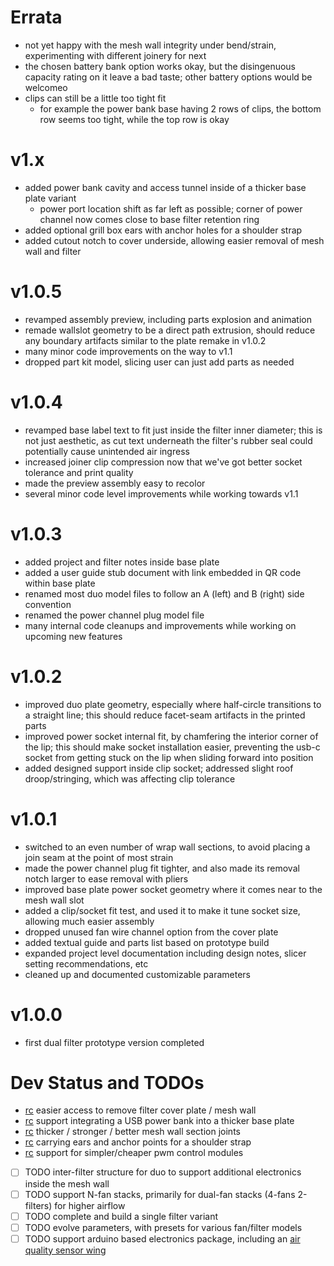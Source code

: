 # Errata

- not yet happy with the mesh wall integrity under bend/strain, experimenting with different joinery for next
- the chosen battery bank option works okay, but the disingenuous capacity rating on it leave a bad taste; other battery options would be welcomeo
- clips can still be a little too tight fit
  - for example the power bank base having 2 rows of clips, the bottom row seems too tight, while the top row is okay

# v1.x

- added power bank cavity and access tunnel inside of a thicker base plate variant
  - power port location shift as far left as possible; corner of power channel now comes close to base filter retention ring
- added optional grill box ears with anchor holes for a shoulder strap
- added cutout notch to cover underside, allowing easier removal of mesh wall and filter

# v1.0.5

- revamped assembly preview, including parts explosion and animation
- remade wallslot geometry to be a direct path extrusion,
  should reduce any boundary artifacts similar to the plate remake in v1.0.2
- many minor code improvements on the way to v1.1
- dropped part kit model, slicing user can just add parts as needed

# v1.0.4

- revamped base label text to fit just inside the filter inner diameter;
  this is not just aesthetic, as cut text underneath the filter's rubber seal could potentially cause unintended air ingress
- increased joiner clip compression now that we've got better socket tolerance and print quality
- made the preview assembly easy to recolor
- several minor code level improvements while working towards v1.1

# v1.0.3

- added project and filter notes inside base plate
- added a user guide stub document with link embedded in QR code within base plate
- renamed most duo model files to follow an A (left) and B (right) side convention
- renamed the power channel plug model file
- many internal code cleanups and improvements while working on upcoming new features

# v1.0.2

- improved duo plate geometry, especially where half-circle transitions to a straight line;
  this should reduce facet-seam artifacts in the printed parts
- improved power socket internal fit, by chamfering the interior corner of the lip;
  this should make socket installation easier, preventing the usb-c socket from
  getting stuck on the lip when sliding forward into position
- added designed support inside clip socket; addressed slight roof droop/stringing, which was affecting clip tolerance

# v1.0.1

- switched to an even number of wrap wall sections, to avoid placing a join seam at the point of most strain
- made the power channel plug fit tighter, and also made its removal notch larger to ease removal with pliers
- improved base plate power socket geometry where it comes near to the mesh wall slot
- added a clip/socket fit test, and used it to make it tune socket size, allowing much easier assembly
- dropped unused fan wire channel option from the cover plate
- added textual guide and parts list based on prototype build
- expanded project level documentation including design notes, slicer setting recommendations, etc
- cleaned up and documented customizable parameters

# v1.0.0

- first dual filter prototype version completed

# Dev Status and TODOs

- [rc] easier access to remove filter cover plate / mesh wall
- [rc] support integrating a USB power bank into a thicker base plate
- [rc] thicker / stronger / better mesh wall section joints
- [rc] carrying ears and anchor points for a shoulder strap
- [rc] support for simpler/cheaper pwm control modules
- [ ] TODO inter-filter structure for duo to support additional electronics inside the mesh wall
- [ ] TODO support N-fan stacks, primarily for dual-fan stacks (4-fans 2-filters) for higher airflow
- [ ] TODO complete and build a single filter variant
- [ ] TODO evolve parameters, with presets for various fan/filter models
- [ ] TODO support arduino based electronics package, including an [air quality sensor wing][aq_wing]

[aq_wing]: https://hackaday.io/project/168492-the-air-quality-wing

[rc]: https://github.com/jcorbin/pchepa/tree/rc
[testing]: https://github.com/jcorbin/pchepa/tree/testing
[dev]: https://github.com/jcorbin/pchepa/tree/dev
